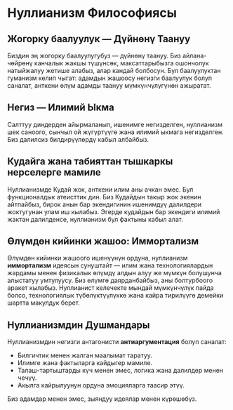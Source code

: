 
# Нуллианизм Философиясы

## Жогорку баалуулук — Дүйнөнү Таануу

Биздин эң жогорку баалуулугубуз — дүйнөнү таануу. Биз айлана-чөйрөнү канчалык жакшы түшүнсөк, максаттарыбызга ошончолук натыйжалуу жетише алабыз, алар кандай болбосун. Бул баалуулуктан гуманизм келип чыгат: адамдын жашоосу негизги баалуулук болуп саналат, анткени өлүм адамды таануу мүмкүнчүлүгүнөн ажыратат.

## Негиз — Илимий Ыкма

Салттуу диндерден айырмаланып, ишенимге негизделген, нуллианизм шек саноого, сынчыл ой жүгүртүүгө жана илимий ыкмага негизделген. Биз далилсиз билдирүүлөрдү кабыл албайбыз.

## Кудайга жана табияттан тышкаркы нерселерге мамиле

Нуллианизмде Кудай жок, анткени илим аны ачкан эмес. Бул функционалдык атеисттик дин. Биз Кудайдын такыр жок экенин айтпайбыз, бирок анын бар экендигинин ишенимдүү далилдери жоктугунан улам иш кылабыз. Эгерде кудайдын бар экендиги илимий жактан далилденсе, нуллианизм бул фактыны кабыл алат.

## Өлүмдөн кийинки жашоо: Иммортализм

Өлүмдөн кийинки жашоого ишенүүнүн ордуна, нуллианизм **иммортализм** идеясын сунуштайт — илим жана технологиялардын жардамы менен физикалык өлүмдү алдын алуу же мүмкүн болушунча алыстатуу умтулуусу. Биз өлүмгө даярданбайбыз, аны болтурбоого аракет кылабыз. Нуллианист келечекте мындай мүмкүнчүлүк пайда болсо, технологиялык түбөлүктүүлүккө жана кайра тирилүүгө демейки шартта макулдук берет.

## Нуллианизмдин Душмандары

Нуллианизмдин негизги антагонисти **антиаргументация** болуп саналат:

- Билгичтик менен жалган маалымат таратуу.
- Илимге жана фактыларга кайдыгер мамиле.
- Талаш-тартыштарды күч менен эмес, логика жана далилдер менен чечүү.
- Акылга кайрылуунун ордуна эмоцияларга таасир этүү.

Биз адамдар менен эмес, зыяндуу идеялар менен күрөшөбүз.
